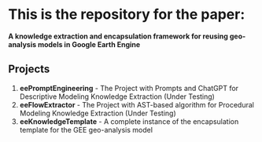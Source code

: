 # This is the repository for the paper:

**A knowledge extraction and encapsulation framework for reusing geo-analysis models in Google Earth Engine**

## Projects

1. **eePromptEngineering** - The Project with Prompts and ChatGPT for Descriptive Modeling Knowledge Extraction (Under Testing)
2. **eeFlowExtractor** - The Project with AST-based algorithm for Procedural Modeling Knowledge Extraction (Under Testing)
3. **eeKnowledgeTemplate** - A complete instance of the encapsulation template for the GEE geo-analysis model
